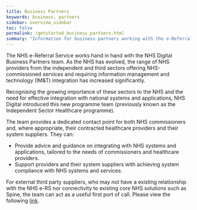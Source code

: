 ```yaml
---
title: Business Partners
keywords: business, partners
sidebar: overview_sidebar
toc: false
permalink: /getstarted_business_partners.html
summary: "Information for business partners working with the e-Referral APIs"
---
```


The NHS e-Referral Service works hand in hand with the NHS Digital Business Partners team. As the NHS has evolved, the range of NHS providers from the independent and third sectors offering NHS-commissioned services and requiring information management and technology (IM&T) integration has increased significantly.

Recognising the growing importance of these sectors to the NHS and the need for effective integration with national systems and applications, NHS Digital introduced this new programme team (previously known as the Independent Sector Healthcare programme).

The team provides a dedicated contact point for both NHS commissioners and, where appropriate, their contracted healthcare providers and their system suppliers. They can:

* Provide advice and guidance on integrating with NHS systems and applications, tailored to the needs of commissioners and healthcare providers.
* Support providers and their system suppliers with achieving system compliance with NHS systems and services.

For external third party suppliers, who may not have a existing relationship with the NHS e-RS nor connectivity to existing core NHS solutions such as Spine, the team can act as a useful first port of call. Please view the following [link](https://digital.nhs.uk/NHS-Business-Partners).
